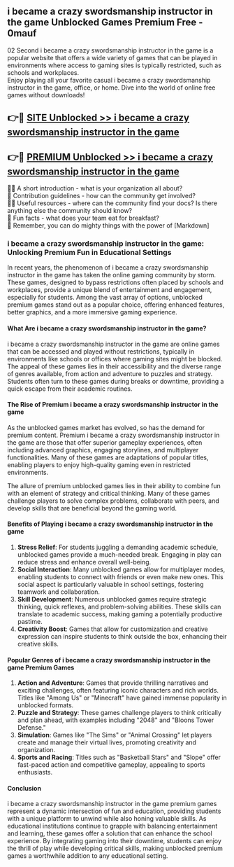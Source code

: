 ## i became a crazy swordsmanship instructor in the game Unblocked Games Premium Free - 0mauf

02 Second i became a crazy swordsmanship instructor in the game is a popular website that offers a wide variety of games that can be played in environments where access to gaming sites is typically restricted, such as schools and workplaces.  
Enjoy playing all your favorite casual i became a crazy swordsmanship instructor in the game, office, or home. Dive into the world of online free games without downloads!

## 👉🔴 [SITE Unblocked >> i became a crazy swordsmanship instructor in the game](http://freeplayer.one?title=i_became_a_crazy_swordsmanship_instructor_in_the_game&ref=13D)

## 👉🔴 [PREMIUM Unblocked >> i became a crazy swordsmanship instructor in the game](http://freeplayer.one?title=i_became_a_crazy_swordsmanship_instructor_in_the_game&ref=13D)

🙋‍♀️ A short introduction - what is your organization all about?  
🌈 Contribution guidelines - how can the community get involved?  
👩‍💻 Useful resources - where can the community find your docs? Is there anything else the community should know?  
🍿 Fun facts - what does your team eat for breakfast?  
🧙 Remember, you can do mighty things with the power of [Markdown]

### i became a crazy swordsmanship instructor in the game: Unlocking Premium Fun in Educational Settings

In recent years, the phenomenon of i became a crazy swordsmanship instructor in the game has taken the online gaming community by storm. These games, designed to bypass restrictions often placed by schools and workplaces, provide a unique blend of entertainment and engagement, especially for students. Among the vast array of options, unblocked premium games stand out as a popular choice, offering enhanced features, better graphics, and a more immersive gaming experience.

#### What Are i became a crazy swordsmanship instructor in the game?

i became a crazy swordsmanship instructor in the game are online games that can be accessed and played without restrictions, typically in environments like schools or offices where gaming sites might be blocked. The appeal of these games lies in their accessibility and the diverse range of genres available, from action and adventure to puzzles and strategy. Students often turn to these games during breaks or downtime, providing a quick escape from their academic routines.

#### The Rise of Premium i became a crazy swordsmanship instructor in the game

As the unblocked games market has evolved, so has the demand for premium content. Premium i became a crazy swordsmanship instructor in the game are those that offer superior gameplay experiences, often including advanced graphics, engaging storylines, and multiplayer functionalities. Many of these games are adaptations of popular titles, enabling players to enjoy high-quality gaming even in restricted environments.

The allure of premium unblocked games lies in their ability to combine fun with an element of strategy and critical thinking. Many of these games challenge players to solve complex problems, collaborate with peers, and develop skills that are beneficial beyond the gaming world.

#### Benefits of Playing i became a crazy swordsmanship instructor in the game

1.  **Stress Relief**: For students juggling a demanding academic schedule, unblocked games provide a much-needed break. Engaging in play can reduce stress and enhance overall well-being.
2.  **Social Interaction**: Many unblocked games allow for multiplayer modes, enabling students to connect with friends or even make new ones. This social aspect is particularly valuable in school settings, fostering teamwork and collaboration.
3.  **Skill Development**: Numerous unblocked games require strategic thinking, quick reflexes, and problem-solving abilities. These skills can translate to academic success, making gaming a potentially productive pastime.
4.  **Creativity Boost**: Games that allow for customization and creative expression can inspire students to think outside the box, enhancing their creative skills.

#### Popular Genres of i became a crazy swordsmanship instructor in the game Premium Games

1.  **Action and Adventure**: Games that provide thrilling narratives and exciting challenges, often featuring iconic characters and rich worlds. Titles like "Among Us" or "Minecraft" have gained immense popularity in unblocked formats.
2.  **Puzzle and Strategy**: These games challenge players to think critically and plan ahead, with examples including "2048" and "Bloons Tower Defense."
3.  **Simulation**: Games like "The Sims" or "Animal Crossing" let players create and manage their virtual lives, promoting creativity and organization.
4.  **Sports and Racing**: Titles such as "Basketball Stars" and "Slope" offer fast-paced action and competitive gameplay, appealing to sports enthusiasts.

#### Conclusion

i became a crazy swordsmanship instructor in the game premium games represent a dynamic intersection of fun and education, providing students with a unique platform to unwind while also honing valuable skills. As educational institutions continue to grapple with balancing entertainment and learning, these games offer a solution that can enhance the school experience. By integrating gaming into their downtime, students can enjoy the thrill of play while developing critical skills, making unblocked premium games a worthwhile addition to any educational setting.